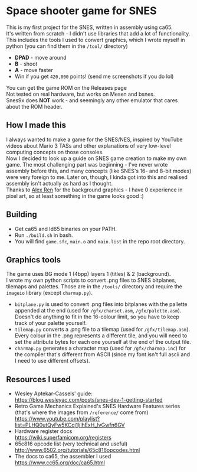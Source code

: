 # Space shooter game for SNES
This is my first project for the SNES, written in assembly using ca65.  
It's written from scratch - I didn't use libraries that add a lot of functionality. This includes the tools I used to convert graphics, which I wrote myself in python (you can find them in the `/tool/` directory)  

* **DPAD** - move around  
* **B** - shoot  
* **A** - move faster  
* Win if you get `420,000` points! (send me screenshots if you do lol)  

You can get the game ROM on the Releases page  
Not tested on real hardware, but works on Mesen and bsnes.  
Snes9x does **NOT** work - and seemingly any other emulator that cares about the ROM header.  
## How I made this
I always wanted to make a game for the SNES/NES, inspired by YouTube videos about Mario 3 TASs and other explanations of very low-level computing concepts on those consoles.  
Now I decided to look up a guide on SNES game creation to make my own game. The most challenging part was beginning - I've never wrote assembly before this, and many concepts (like SNES's 16- and 8-bit modes) were very foreign to me. Later on, though, I kinda got into this and realised assembly isn't actually as hard as I thought.  
Thanks to [Alex Ren](https://github.com/qcoral) for the background graphics - I have 0 experience in pixel art, so at least something in the game looks good :)
## Building
* Get ca65 and ld65 binaries on your PATH.
* Run `./build.sh` in bash.
* You will find `game.sfc`, `main.o` and `main.list` in the repo root directory.  
## Graphics tools
The game uses BG mode 1 (4bpp) layers 1 (titles) & 2 (background).  
I wrote my own python scripts to convert .png files to SNES bitplanes, tilemaps and palettes. Those are in the `/tools/` directory and require the `imageio` library (except `charmap.py`).  
* `bitplane.py` is used to convert .png files into bitplanes with the pallette appended at the end (used for `/gfx/charset.asm`, `/gfx/palette.asm`). Doesn't do anything to fit in the 16-colour limit, so you have to keep track of your palette yourself.  
* `tilemap.py` converts a .png file to a tilemap (used for `/gfx/tilemap.asm`). Every colour in the .png represents a different tile, and you will need to set the attribute bytes for each one yourself at the end of the output file.  
* `charmap.py` generates a character map (used for `/gfx/charmap.inc`) for the compiler that's different from ASCII (since my font isn't full ascii and I need to use different offsets).  

## Resources I used
* Wesley Aptekar-Cassels' guide:  
https://blog.wesleyac.com/posts/snes-dev-1-getting-started  
* Retro Game Mechanics Explained's SNES Hardware Features series (that's where the images from `/reference/` come from)  
https://www.youtube.com/playlist?list=PLHQ0utQyFw5KCcj1ljIhExH_lvGwfn6GV
* Hardware register docs  
https://wiki.superfamicom.org/registers  
* 65c816 opcode list (very technical and useful)  
http://www.6502.org/tutorials/65c816opcodes.html 
* The docs to ca65, the assembler I used  
https://www.cc65.org/doc/ca65.html  